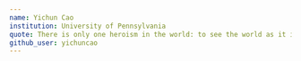 ```yaml
---
name: Yichun Cao
institution: University of Pennsylvania
quote: There is only one heroism in the world: to see the world as it is, and to love it.
github_user: yichuncao
---
```

